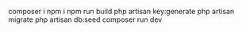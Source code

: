 composer i
npm i
npm run build
php artisan key:generate
php artisan migrate
php artisan db:seed
composer run dev